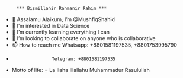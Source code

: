          *** Bismillahir Rahmanir Rahim ***
- 👋 Assalamu Alaikum, I’m @MushfiqShahid
- 👀 I’m interested in Data Science
- 🌱 I’m currently learning everything I can
- 💞️ I’m looking to collaborate on anyone who is collaborative
- 📫 How to reach me Whatsapp: +8801581197535,  +8801753995790
-                    Telegram: +8801581197535
-  Motto of life: =  La Ilaha Illallahu Muhammadur Rasulullah

<!---
MushfiqShahid/MushfiqShahid is a ✨ special ✨ repository because its `README.md` (this file) appears on your GitHub profile.
You can click the Preview link to take a look at your changes.
--->
